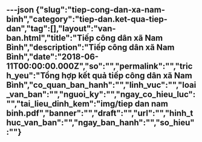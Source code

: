 ---json
{"slug":"tiep-cong-dan-xa-nam-binh","category":"tiep-dan.ket-qua-tiep-dan","tag":[],"layout":"van-ban.html","title":"Tiếp công dân xã Nam Bình","description":"Tiếp công dân xã Nam Bình","date":"2018-06-11T00:00:00.000Z","so":"","permalink":"","trich_yeu":"Tổng hợp kết quả tiếp công dân xã Nam Bình","co_quan_ban_hanh":"","linh_vuc":"","loai_van_ban":"","nguoi_ky":"","ngay_co_hieu_luc":"","tai_lieu_dinh_kem":"img/tiep dan  nam binh.pdf","banner":"","draft":"","url":"","hinh_thuc_van_ban":"","ngay_ban_hanh":"","so_hieu":""}
---
